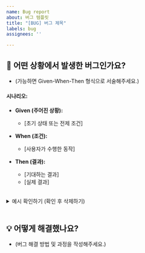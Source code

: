 ```yaml
---
name: Bug report
about: 버그 템플릿
title: "[BUG] 버그 제목"
labels: bug
assignees: ''

---
```


## 🔎 어떤 상황에서 발생한 버그인가요?

- (가능하면 Given-When-Then 형식으로 서술해주세요.)

#### 시나리오:

- **Given (주어진 상황):**

  - [초기 상태 또는 전제 조건]

- **When (조건):**

  - [사용자가 수행한 동작]

- **Then (결과):**
  - [기대하는 결과]
  - [실제 결과]

<br />

<details>
  <summary>예시 확인하기 (확인 후 삭제하기)</summary>

### 예제: 로그인 화면에서 비밀번호 입력 필드가 동작하지 않음

#### 시나리오:

- **Given (주어진 상황):**

  - 사용자는 로그인 화면에 있습니다.

- **When (조건):**

  - 사용자가 비밀번호 입력 필드에 커서를 놓고 키보드로 비밀번호를 입력합니다.

- **Then (결과):**
  - 비밀번호가 입력 필드에 표시되어야 합니다.
  - 실제로는 비밀번호가 입력 필드에 표시되지 않습니다.

</details>

<br />

## 💡 어떻게 해결했나요?

- (버그 해결 방법 및 과정을 작성해주세요.)

<br />

<!--
## 👀 참고자료

- (스크린샷이나 참고할 추가 자료를 넣어주세요.)
 -->
